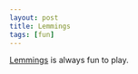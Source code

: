 ```yaml
---
layout: post
title: Lemmings
tags: [fun]
---
```


<a href="http://193.151.73.87/games/lemmings/">Lemmings</a> is always fun to play.
